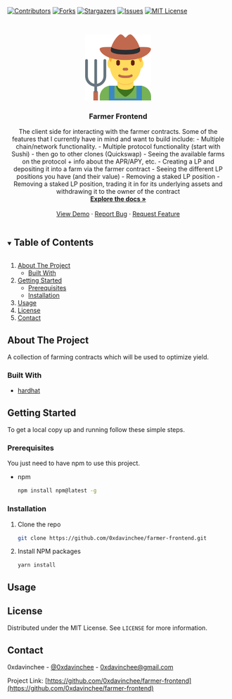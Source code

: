<!-- PROJECT SHIELDS -->
<!--
*** I'm using markdown "reference style" links for readability.
*** Reference links are enclosed in brackets [ ] instead of parentheses ( ).
*** See the bottom of this document for the declaration of the reference variables
*** for contributors-url, forks-url, etc. This is an optional, concise syntax you may use.
*** https://www.markdownguide.org/basic-syntax/#reference-style-links
-->
[![Contributors][contributors-shield]][contributors-url]
[![Forks][forks-shield]][forks-url]
[![Stargazers][stars-shield]][stars-url]
[![Issues][issues-shield]][issues-url]
[![MIT License][license-shield]][license-url]



<!-- PROJECT LOGO -->
<br />
<p align="center">
  <a href="https://github.com/0xdavinchee/farmer-frontend">
    <img src="images/logo.png" alt="Logo" width="150">
  </a>

  <h3 align="center">Farmer Frontend</h3>

  <p align="center">
    The client side for interacting with the farmer contracts. Some of the features that I currently have in mind and want to build include:
    - Multiple chain/network functionality.
    - Multiple protocol functionality (start with Sushi) - then go to other clones (Quickswap)
    - Seeing the available farms on the protocol + info about the APR/APY, etc.
    - Creating a LP and depositing it into a farm via the farmer contract
    - Seeing the different LP positions you have (and their value)
    - Removing a staked LP position 
    - Removing a staked LP position, trading it in for its underlying assets and withdrawing it to the owner of the contract
    <br />
    <a href="https://github.com/0xdavinchee/farmer-frontend"><strong>Explore the docs »</strong></a>
    <br />
    <br />
    <a href="https://github.com/0xdavinchee/farmer-frontend">View Demo</a>
    ·
    <a href="https://github.com/0xdavinchee/farmer-frontend/issues">Report Bug</a>
    ·
    <a href="https://github.com/0xdavinchee/farmer-frontend/issues">Request Feature</a>
  </p>
</p>



<!-- TABLE OF CONTENTS -->
<details open="open">
  <summary><h2 style="display: inline-block">Table of Contents</h2></summary>
  <ol>
    <li>
      <a href="#about-the-project">About The Project</a>
      <ul>
        <li><a href="#built-with">Built With</a></li>
      </ul>
    </li>
    <li>
      <a href="#getting-started">Getting Started</a>
      <ul>
        <li><a href="#prerequisites">Prerequisites</a></li>
        <li><a href="#installation">Installation</a></li>
      </ul>
    </li>
    <li><a href="#usage">Usage</a></li>
    <li><a href="#license">License</a></li>
    <li><a href="#contact">Contact</a></li>
  </ol>
</details>



<!-- ABOUT THE PROJECT -->
## About The Project

<!-- [![Product Name Screen Shot][product-screenshot]](https://example.com) -->

A collection of farming contracts which will be used to optimize yield.

### Built With

* [hardhat](https://hardhat.org)



<!-- GETTING STARTED -->
## Getting Started

To get a local copy up and running follow these simple steps.

### Prerequisites

You just need to have npm to use this project.
* npm
  ```sh
  npm install npm@latest -g
  ```

### Installation

1. Clone the repo
   ```sh
   git clone https://github.com/0xdavinchee/farmer-frontend.git
   ```
2. Install NPM packages
   ```sh
   yarn install
   ```



<!-- USAGE EXAMPLES -->
## Usage

<!-- LICENSE -->
## License

Distributed under the MIT License. See `LICENSE` for more information.



<!-- CONTACT -->
## Contact

0xdavinchee - [@0xdavinchee](https://twitter.com/0xdavinchee) - 0xdavinchee@gmail.com

Project Link: [https://github.com/0xdavinchee/farmer-frontend](https://github.com/0xdavinchee/farmer-frontend)

<!-- MARKDOWN LINKS & IMAGES -->
<!-- https://www.markdownguide.org/basic-syntax/#reference-style-links -->
[contributors-shield]: https://img.shields.io/github/contributors/0xdavinchee/farmer-frontend.svg?style=for-the-badge
[contributors-url]: https://github.com/0xdavinchee/farmer-frontend/graphs/contributors
[forks-shield]: https://img.shields.io/github/forks/0xdavinchee/farmer-frontend.svg?style=for-the-badge
[forks-url]: https://github.com/0xdavinchee/farmer-frontend/network/members
[stars-shield]: https://img.shields.io/github/stars/0xdavinchee/farmer-frontend.svg?style=for-the-badge
[stars-url]: https://github.com/0xdavinchee/farmer-frontend/stargazers
[issues-shield]: https://img.shields.io/github/issues/0xdavinchee/farmer-frontend.svg?style=for-the-badge
[issues-url]: https://github.com/0xdavinchee/farmer-frontend/issues
[license-shield]: https://img.shields.io/github/license/0xdavinchee/farmer-frontend.svg?style=for-the-badge
[license-url]: https://github.com/0xdavinchee/farmer-frontend/blob/master/LICENSE.txt
[linkedin-shield]: https://img.shields.io/badge/-LinkedIn-black.svg?style=for-the-badge&logo=linkedin&colorB=555